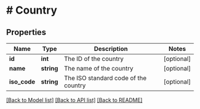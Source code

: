 # # Country

## Properties

Name | Type | Description | Notes
------------ | ------------- | ------------- | -------------
**id** | **int** | The ID of the country | [optional]
**name** | **string** | The name of the country | [optional]
**iso_code** | **string** | The ISO standard code of the country | [optional]

[[Back to Model list]](../../README.md#models) [[Back to API list]](../../README.md#endpoints) [[Back to README]](../../README.md)
